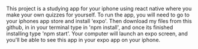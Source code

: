 This project is a studying app for your iphone using react native
where you make your own quizzes for yourself.
To run the app, you will need to go to your iphones app store and install 'expo'.
Then download my files from this github, in
in your terminal type in 'npm install', and once its finished installing type 'npm start'.
Your computer will launch an expo screen, and you'll be able to see this app in your
expo app on your iphone.